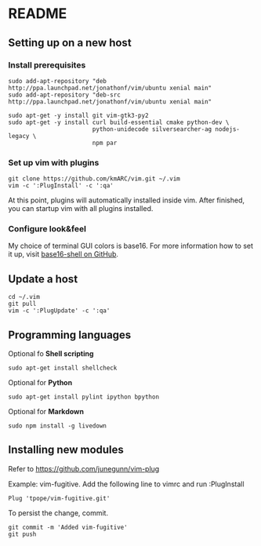 README
======

Setting up on a new host
------------------------

### Install prerequisites


    sudo add-apt-repository "deb http://ppa.launchpad.net/jonathonf/vim/ubuntu xenial main"
    sudo add-apt-repository "deb-src http://ppa.launchpad.net/jonathonf/vim/ubuntu xenial main"

    sudo apt-get -y install git vim-gtk3-py2
    sudo apt-get -y install curl build-essential cmake python-dev \
                            python-unidecode silversearcher-ag nodejs-legacy \
                            npm par

### Set up vim with plugins

    git clone https://github.com/kmARC/vim.git ~/.vim
    vim -c ':PlugInstall' -c ':qa'

At this point, plugins will automatically installed inside vim. After finished, 
you can startup vim with all plugins installed.

### Configure look&feel

My choice of terminal GUI colors is base16. For more information how to set it
up, visit [base16-shell on GitHub](https://github.com/chriskempson/base16-shell).

Update a host
-------------

    cd ~/.vim
    git pull
    vim -c ':PlugUpdate' -c ':qa'

Programming languages
---------------------

Optional fo **Shell scripting**

    sudo apt-get install shellcheck

Optional for **Python**

    sudo apt-get install pylint ipython bpython

Optional for **Markdown**

    sudo npm install -g livedown

Installing new modules
----------------------

Refer to https://github.com/junegunn/vim-plug

Example: vim-fugitive. Add the following line to vimrc and run :PlugInstall

    Plug 'tpope/vim-fugitive.git'

To persist the change, commit.

    git commit -m 'Added vim-fugitive'
    git push
